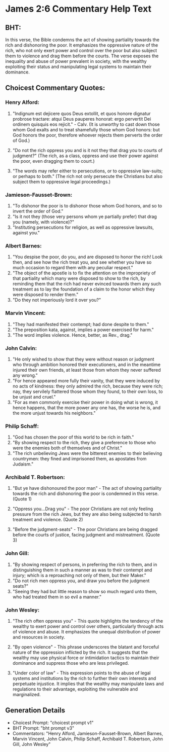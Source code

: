 # James 2:6 Commentary Help Text

## BHT:
In this verse, the Bible condemns the act of showing partiality towards the rich and dishonoring the poor. It emphasizes the oppressive nature of the rich, who not only exert power and control over the poor but also subject them to violence and drag them before the courts. The verse exposes the inequality and abuse of power prevalent in society, with the wealthy exploiting their status and manipulating legal systems to maintain their dominance.

## Choicest Commentary Quotes:
### Henry Alford:
1. "Indignum est dejicere quos Deus extollit, et quos honore dignatur probrose tractare: atqui Deus pauperes honorat: ergo pervertit Dei ordinem quisquis eos rejicit." - Calv. (It is unworthy to cast down those whom God exalts and to treat shamefully those whom God honors: but God honors the poor, therefore whoever rejects them perverts the order of God.)

2. "Do not the rich oppress you and is it not they that drag you to courts of judgment?" (The rich, as a class, oppress and use their power against the poor, even dragging them to court.)

3. "The words may refer either to persecutions, or to oppressive law-suits; or perhaps to both." (The rich not only persecute the Christians but also subject them to oppressive legal proceedings.)

### Jamieson-Fausset-Brown:
1. "To dishonor the poor is to dishonor those whom God honors, and so to invert the order of God."
2. "Is it not they (those very persons whom ye partially prefer) that drag you (namely, with violence)?"
3. "Instituting persecutions for religion, as well as oppressive lawsuits, against you."

### Albert Barnes:
1. "You despise the poor, do you, and are disposed to honor the rich! Look then, and see how the rich treat you, and see whether you have so much occasion to regard them with any peculiar respect."
2. "The object of the apostle is to fix the attention on the impropriety of that partiality which many were disposed to show to the rich, by reminding them that the rich had never evinced towards them any such treatment as to lay the foundation of a claim to the honor which they were disposed to render them."
3. "Do they not imperiously lord it over you?"

### Marvin Vincent:
1. "They had manifested their contempt; had done despite to them."
2. "The preposition kata, against, implies a power exercised for harm."
3. "The word implies violence. Hence, better, as Rev., drag."

### John Calvin:
1. "He only wished to show that they were without reason or judgment who through ambition honored their executioners, and in the meantime injured their own friends, at least those from whom they never suffered any wrong."
2. "For hence appeared more fully their vanity, that they were induced by no acts of kindness: they only admired the rich, because they were rich; nay, they servilely flattered those whom they found, to their own loss, to be unjust and cruel."
3. "For as men commonly exercise their power in doing what is wrong, it hence happens, that the more power any one has, the worse he is, and the more unjust towards his neighbors."

### Philip Schaff:
1. "God has chosen the poor of this world to be rich in faith."
2. "By showing respect to the rich, they give a preference to those who were the enemies both of themselves and of Christ."
3. "The rich unbelieving Jews were the bitterest enemies to their believing countrymen: they fined and imprisoned them, as apostates from Judaism."

### Archibald T. Robertson:
1. "But ye have dishonoured the poor man" - The act of showing partiality towards the rich and dishonoring the poor is condemned in this verse. (Quote 1)

2. "Oppress you...Drag you" - The poor Christians are not only feeling pressure from the rich Jews, but they are also being subjected to harsh treatment and violence. (Quote 2)

3. "Before the judgment-seats" - The poor Christians are being dragged before the courts of justice, facing judgment and mistreatment. (Quote 3)

### John Gill:
1. "By showing respect of persons, in preferring the rich to them, and in distinguishing them in such a manner as was to their contempt and injury; which is a reproaching not only of them, but their Maker." 
2. "Do not rich men oppress you, and draw you before the judgment seats?" 
3. "Seeing they had but little reason to show so much regard unto them, who had treated them in so evil a manner."

### John Wesley:
1. "The rich often oppress you" - This quote highlights the tendency of the wealthy to exert power and control over others, particularly through acts of violence and abuse. It emphasizes the unequal distribution of power and resources in society.

2. "By open violence" - This phrase underscores the blatant and forceful nature of the oppression inflicted by the rich. It suggests that the wealthy may use physical force or intimidation tactics to maintain their dominance and suppress those who are less privileged.

3. "Under color of law" - This expression points to the abuse of legal systems and institutions by the rich to further their own interests and perpetuate injustice. It implies that the wealthy may manipulate laws and regulations to their advantage, exploiting the vulnerable and marginalized.


## Generation Details
- Choicest Prompt: "choicest prompt v1"
- BHT Prompt: "bht prompt v3"
- Commentators: "Henry Alford, Jamieson-Fausset-Brown, Albert Barnes, Marvin Vincent, John Calvin, Philip Schaff, Archibald T. Robertson, John Gill, John Wesley"
